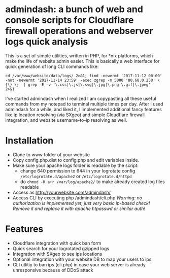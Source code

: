 # admindash: a bunch of web and console scripts for Cloudflare firewall operations and webserver logs quick analysis
This is a set of simple utilities, written in PHP, for \*nix platforms, which make the life of website admin easier.
This is basically a web interface for quick generation of long CLI commands like:

`cd /var/www/website/data/logs/ 2>&1; find -newermt '2017-11-12 00:00' -not -newermt '2017-11-14 23:59' -exec zgrep -m 5000 '80.68.0.250' \{\} \;  | grep -E -v '\.css|\.js|\.svg|\.jpg|\.png|\.gif|\.jpeg'   2>&1
`

I've started admindash when I realized I am copypasting all these useful commands from my notepad to terminal multiple times per day. After I used admindash for a while, and liked it, I implemented additional fancy features like ip location resolving (via SXgeo) and simple Cloudflare firewall integration, and website username-to-ip resolving as well.


# Installation
- Clone to www folder of your website
- Copy config.php.dist to config.php and edit variables inside.
- Make sure your apache logs folder is readable by the script:
  - change 640 permission to 644 in your logrotate config `/etc/logrotate.d/apache2` or `/etc/logrotate.d/httpd`
  - do `chmod -R a+r /var/log/apache2/` to make already created log files readable
- Access as http://yourwebsite.com/admindash/
- Access CLI by executing php /admindash/cli.php
*Warning: no authorization is implemented yet, just very basic ip-based check! Remove it and replace it with apache htpasswd or similar auth!*

# Features
- Cloudflare integration with quick ban form
- Quick search for your logrotated gzipped logs
- Integration with SXgeo to see ips locations
- Optional integration with your website DB to map your users to ips
- CLI utlitiy to ban ips (cli.php) in case your web server is already unresponsive because of DDoS attack

